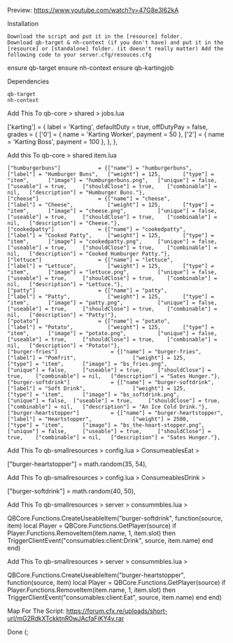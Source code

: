 Preview:
https://www.youtube.com/watch?v=47G8e3l62kA

Installation

    Download the script and put it in the [resource] folder.
    Download qb-target & nh-context (if you don't have) and put it in the [resource] or [standalone] folder. (it doesn't really matter) Add the following code to your server.cfg/resouces.cfg

ensure qb-target
ensure nh-context
ensure qb-kartingjob

Dependencies

    qb-target
    nh-context


Add This To qb-core > shared > jobs.lua

['karting'] = {
        label = 'Karting',
        defaultDuty = true,
        offDutyPay = false,
        grades = {
            ['0'] = {
                name = 'Karting Worker',
                payment = 50
            },
            ['2'] = {
                name = 'Karting Boss',
                payment = 100
            },
        },
    },


Add this To qb-core > shared item.lua

	["humburgerbuns"] 			 = {["name"] = "humburgerbuns", 	["label"] = "Humburger Buns", 	["weight"] = 125, 		["type"] = "item", 		["image"] = "humburgerbuns.png",   ["unique"] = false, 	["useable"] = true, 	["shouldClose"] = true,    ["combinable"] = nil,   ["description"] = "Humburger Buns."},
	["cheese"] 			 		 = {["name"] = "cheese", 			["label"] = "Cheese", 			["weight"] = 125, 		["type"] = "item", 		["image"] = "cheese.png", 		   ["unique"] = false, 	["useable"] = true, 	["shouldClose"] = true,    ["combinable"] = nil,   ["description"] = "Cheese."},
	["cookedpatty"] 			 = {["name"] = "cookedpatty", 		["label"] = "Cooked Patty", 	["weight"] = 125, 		["type"] = "item", 		["image"] = "cookedpatty.png", 	   ["unique"] = false, 	["useable"] = true, 	["shouldClose"] = true,    ["combinable"] = nil,   ["description"] = "Cooked Humburger Patty."},
	["lettuce"] 			 	 = {["name"] = "lettuce", 			["label"] = "Lettuce", 			["weight"] = 125, 		["type"] = "item", 		["image"] = "lettuce.png", 	       ["unique"] = false, 	["useable"] = true, 	["shouldClose"] = true,    ["combinable"] = nil,   ["description"] = "Lettuce."},
	["patty"] 			         = {["name"] = "patty", 			["label"] = "Patty", 			["weight"] = 125, 		["type"] = "item", 		["image"] = "patty.png", 		   ["unique"] = false, 	["useable"] = true, 	["shouldClose"] = true,    ["combinable"] = nil,   ["description"] = "Patty!"},
	["potato"] 			         = {["name"] = "potato", 			["label"] = "Potato", 			["weight"] = 125, 		["type"] = "item", 		["image"] = "potato.png", 		   ["unique"] = false, 	["useable"] = true, 	["shouldClose"] = true,    ["combinable"] = nil,   ["description"] = "Potato!"},
	["burger-fries"] 				 = {["name"] = "burger-fries", 			 	  	["label"] = "Pomfrit", 				    ["weight"] = 125, 		["type"] = "item", 		["image"] = "bs_fries.png", 				["unique"] = false, 	["useable"] = true, 	["shouldClose"] = true,    ["combinable"] = nil,   ["description"] = "Sates Hunger."},
	["burger-softdrink"] 			 = {["name"] = "burger-softdrink", 				["label"] = "Soft Drink", 				["weight"] = 125, 		["type"] = "item", 		["image"] = "bs_softdrink.png", 		   ["unique"] = false, 	["useable"] = true, 	["shouldClose"] = true,    ["combinable"] = nil,   ["description"] = "An Ice Cold Drink."},
  	["burger-heartstopper"] 		 = {["name"] = "burger-heartstopper", 			["label"] = "Heartstopper", 			["weight"] = 2500, 		["type"] = "item", 		["image"] = "bs_the-heart-stopper.png", 	["unique"] = false, 	["useable"] = true, 	["shouldClose"] = true,    ["combinable"] = nil,   ["description"] = "Sates Hunger."},


Add This To qb-smallresources > config.lua > ConsumeablesEat > 

["burger-heartstopper"] = math.random(35, 54),


Add This To qb-smallresources > config.lua > ConsumeablesDrink > 

["burger-softdrink"] = math.random(40, 50),

Add This To qb-smallresources > server > consummbles.lua > 

QBCore.Functions.CreateUseableItem("burger-softdrink", function(source, item)
    local Player = QBCore.Functions.GetPlayer(source)
	if Player.Functions.RemoveItem(item.name, 1, item.slot) then
        TriggerClientEvent("consumables:client:Drink", source, item.name)
    end
end)

Add This To qb-smallresources > server > consummbles.lua > 

QBCore.Functions.CreateUseableItem("burger-heartstopper", function(source, item)
    local Player = QBCore.Functions.GetPlayer(source)
	if Player.Functions.RemoveItem(item.name, 1, item.slot) then
        TriggerClientEvent("consumables:client:Eat", source, item.name)
    end
end)

Map For The Script: https://forum.cfx.re/uploads/short-url/mG2RdkXTckktnR0wJAcfaFiKY4v.rar

Done (;
